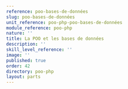 ```yaml
---
reference: poo-bases-de-données
slug: poo-bases-de-données
unit_reference: poo-php-poo-bases-de-données
module_reference: poo-php
nature: ''
title: La POO et les bases de données
description: ''
skill_level_reference: ''
image: ''
published: true
order: 42
directory: poo-php
layout: parts
---
```

